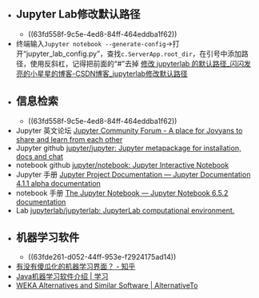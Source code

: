 - ## Jupyter Lab修改默认路径
	- ((63fd558f-9c5e-4ed8-84ff-464eddba1f62))
- 终端输入`Jupyter notebook --generate-config`->打开“jupyter_lab_config.py”，查找`c.ServerApp.root_dir`，在引号中添加路径，使用反斜杠，记得把前面的“\#”去掉 [修改 jupyterlab 的默认路径_闪闪发亮的小星星的博客-CSDN博客_jupyterlab修改默认路径](https://blog.csdn.net/weixin_39107270/article/details/115231630)
- ## 信息检索
	- ((63fd558f-9c5e-4ed8-84ff-464eddba1f62))
- Jupyter 英文论坛 [Jupyter Community Forum - A place for Jovyans to share and learn from each other](https://discourse.jupyter.org/)
- Jupyter github [jupyter/jupyter: Jupyter metapackage for installation, docs and chat](https://github.com/jupyter/jupyter)
- notebook github [jupyter/notebook: Jupyter Interactive Notebook](https://github.com/jupyter/notebook)
- Jupyter 手册 [Jupyter Project Documentation — Jupyter Documentation 4.1.1 alpha documentation](https://docs.jupyter.org/en/latest/)
- notebook 手册 [The Jupyter Notebook — Jupyter Notebook 6.5.2 documentation](https://jupyter-notebook.readthedocs.io/en/stable/)
- Lab [jupyterlab/jupyterlab: JupyterLab computational environment.](https://github.com/jupyterlab/jupyterlab)
- ## 机器学习软件
	- ((63fde261-d052-44ff-953e-f2924175ad14))
- [有没有傻瓜化的机器学习界面？ - 知乎](https://www.zhihu.com/question/50717459)
- [Java机器学习软件介绍 | 学习](https://www.lmlphp.com/user/57792/article/item/800595/)
- [WEKA Alternatives and Similar Software | AlternativeTo](https://alternativeto.net/software/weka/)